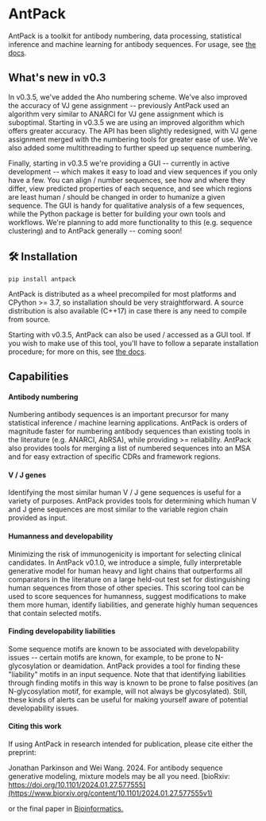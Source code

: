 # AntPack

AntPack is a toolkit for antibody numbering, data processing, statistical inference and
machine learning for antibody sequences. For usage,
see [the docs](https://antpack.readthedocs.io/en/latest/index.html).


## What's new in v0.3

In v0.3.5, we've added the Aho numbering scheme. We've also improved the
accuracy of VJ gene assignment -- previously AntPack used an algorithm
very similar to ANARCI for VJ gene assignment which is suboptimal. Starting
in v0.3.5 we are using an improved algorithm which offers greater accuracy.
The API has been slightly redesigned, with VJ gene assignment merged with
the numbering tools for greater ease of use. We've also added some multithreading
to further speed up sequence numbering.

Finally, starting in v0.3.5 we're providing a GUI -- currently in active
development -- which makes it easy to load and view sequences if you only
have a few. You can align / number sequences, see how and where they differ,
view predicted properties of each sequence, and see which regions are least
human / should be changed in order to humanize a given sequence. The GUI
is handy for qualitative analysis of a few sequences, while
the Python package is better for building your own tools and workflows.
We're planning to add more functionality to this (e.g. sequence clustering)
and to AntPack generally -- coming soon!


## :hammer_and_wrench: Installation

```
pip install antpack
```

AntPack is distributed as a wheel precompiled for most platforms and CPython >= 3.7,
so installation should be very straightforward. A source distribution is also available
(C++17) in case there is any need to compile from source.

Starting with v0.3.5, AntPack can also be used / accessed as a GUI tool. If you wish
to make use of this tool, you'll have to follow a separate installation procedure;
for more on this, see [the docs](https://antpack.readthedocs.io/en/latest/index.html).

## Capabilities


#### Antibody numbering

Numbering antibody sequences is an important precursor for many statistical inference /
machine learning applications. AntPack is orders of magnitude faster for numbering
antibody sequences than existing tools in the literature (e.g. ANARCI, AbRSA),
while providing >= reliability. AntPack also provides tools for merging a list
of numbered sequences into an MSA and for easy extraction of specific CDRs and
framework regions.


#### V / J genes

Identifying the most similar human V / J gene sequences is useful for a variety of
purposes. AntPack provides tools for determining which human V and J gene sequences
are most similar to the variable region chain provided as input.


#### Humanness and developability

Minimizing the risk of immunogenicity is important for selecting clinical
candidates. In AntPack v0.1.0, we introduce a simple, fully interpretable
generative model for human heavy and light chains that outperforms all
comparators in the literature on a large held-out test set for distinguishing
human sequences from those of other species. This scoring tool can be used
to score sequences for humanness, suggest modifications to make them more
human, identify liabilities, and generate highly human sequences that contain
selected motifs.


#### Finding developability liabilities

Some sequence motifs are known to be associated with developability issues -- certain
motifs are known, for example, to be prone to N-glycosylation or deamidation. AntPack
provides a tool for finding these "liability" motifs in an input sequence. Note that
that identifying liabilities through finding motifs in this way is known to be prone
to false positives (an N-glycosylation motif, for example, will not always be glycosylated).
Still, these kinds of alerts can be useful for making yourself aware of potential
developability issues.


#### Citing this work

If using AntPack in research intended for publication, please cite
either the preprint:

Jonathan Parkinson and Wei Wang. 2024. For antibody sequence generative modeling,
mixture models may be all you need.
[bioRxiv: https://doi.org/10.1101/2024.01.27.577555](https://www.biorxiv.org/content/10.1101/2024.01.27.577555v1)

or the final paper in [Bioinformatics.](https://academic.oup.com/bioinformatics/article/40/5/btae278/7656770)
